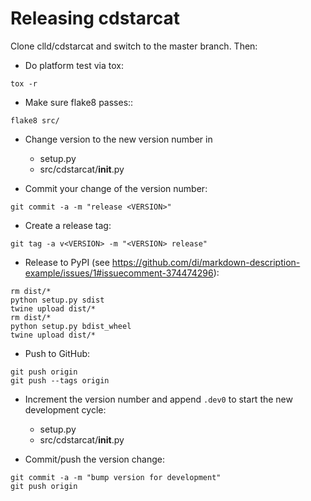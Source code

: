 
Releasing cdstarcat
===================

Clone clld/cdstarcat and switch to the master branch. Then:

- Do platform test via tox:
```shell script
tox -r
```

- Make sure flake8 passes::
```shell script
flake8 src/
```

- Change version to the new version number in
  - setup.py
  - src/cdstarcat/__init__.py

- Commit your change of the version number:
```shell script
git commit -a -m "release <VERSION>"
```

- Create a release tag:
```shell script
git tag -a v<VERSION> -m "<VERSION> release"
```

- Release to PyPI (see https://github.com/di/markdown-description-example/issues/1#issuecomment-374474296):
```shell script
rm dist/*
python setup.py sdist
twine upload dist/*
rm dist/*
python setup.py bdist_wheel
twine upload dist/*
```

- Push to GitHub:
```shell script
git push origin
git push --tags origin
```

- Increment the version number and append `.dev0` to start the new development cycle:
  - setup.py
  - src/cdstarcat/__init__.py

- Commit/push the version change:
```shell script
git commit -a -m "bump version for development"
git push origin
```
